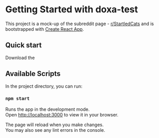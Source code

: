 # Getting Started with doxa-test

This project is a mock-up of the subreddit page - [r/StartledCats](https://www.reddit.com/r/StartledCats/) and is bootstrapped with [Create React App](https://github.com/facebook/create-react-app).

## Quick start

Download the

## Available Scripts

In the project directory, you can run:

### `npm start`

Runs the app in the development mode.\
Open [http://localhost:3000](http://localhost:3000) to view it in your browser.

The page will reload when you make changes.\
You may also see any lint errors in the console.
